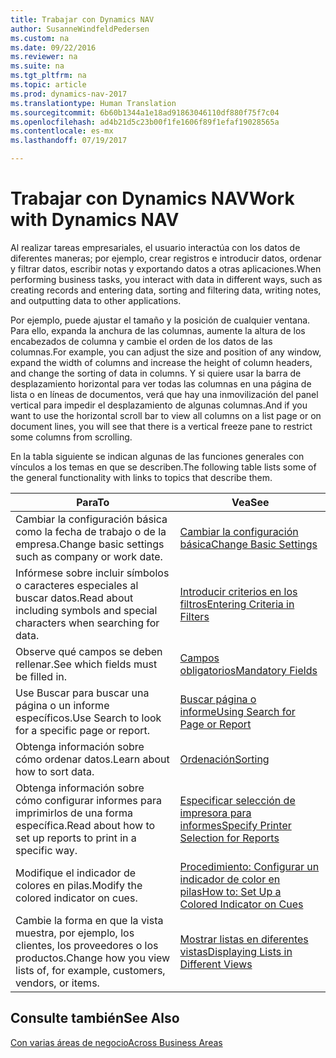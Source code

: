 ```yaml
---
title: Trabajar con Dynamics NAV
author: SusanneWindfeldPedersen
ms.custom: na
ms.date: 09/22/2016
ms.reviewer: na
ms.suite: na
ms.tgt_pltfrm: na
ms.topic: article
ms.prod: dynamics-nav-2017
ms.translationtype: Human Translation
ms.sourcegitcommit: 6b60b1344a1e18ad91863046110df880f75f7c04
ms.openlocfilehash: ad4b21d5c23b00f1fe1606f89f1efaf19028565a
ms.contentlocale: es-mx
ms.lasthandoff: 07/19/2017

---
```

    
# <a name="work-with-dynamics-nav"></a><span data-ttu-id="02e8e-102">Trabajar con Dynamics NAV</span><span class="sxs-lookup"><span data-stu-id="02e8e-102">Work with Dynamics NAV</span></span>
<span data-ttu-id="02e8e-103">Al realizar tareas empresariales, el usuario interactúa con los datos de diferentes maneras; por ejemplo, crear registros e introducir datos, ordenar y filtrar datos, escribir notas y exportando datos a otras aplicaciones.</span><span class="sxs-lookup"><span data-stu-id="02e8e-103">When performing business tasks, you interact with data in different ways, such as creating records and entering data, sorting and filtering data, writing notes, and outputting data to other applications.</span></span>

<span data-ttu-id="02e8e-104">Por ejemplo, puede ajustar el tamaño y la posición de cualquier ventana. Para ello, expanda la anchura de las columnas, aumente la altura de los encabezados de columna y cambie el orden de los datos de las columnas.</span><span class="sxs-lookup"><span data-stu-id="02e8e-104">For example, you can adjust the size and position of any window, expand the width of columns and increase the height of column headers, and change the sorting of data in columns.</span></span> <span data-ttu-id="02e8e-105">Y si quiere usar la barra de desplazamiento horizontal para ver todas las columnas en una página de lista o en líneas de documentos, verá que hay una inmovilización del panel vertical para impedir el desplazamiento de algunas columnas.</span><span class="sxs-lookup"><span data-stu-id="02e8e-105">And if you want to use the horizontal scroll bar to view all columns on a list page or on document lines, you will see that there is a vertical freeze pane to restrict some columns from scrolling.</span></span>

<span data-ttu-id="02e8e-106">En la tabla siguiente se indican algunas de las funciones generales con vínculos a los temas en que se describen.</span><span class="sxs-lookup"><span data-stu-id="02e8e-106">The following table lists some of the general functionality with links to topics that describe them.</span></span>

|<span data-ttu-id="02e8e-107">Para</span><span class="sxs-lookup"><span data-stu-id="02e8e-107">To</span></span> |<span data-ttu-id="02e8e-108">Vea</span><span class="sxs-lookup"><span data-stu-id="02e8e-108">See</span></span> |
|---|----|
|<span data-ttu-id="02e8e-109">Cambiar la configuración básica como la fecha de trabajo o de la empresa.</span><span class="sxs-lookup"><span data-stu-id="02e8e-109">Change basic settings such as company or work date.</span></span>|[<span data-ttu-id="02e8e-110">Cambiar la configuración básica</span><span class="sxs-lookup"><span data-stu-id="02e8e-110">Change Basic Settings</span></span>](ui-change-basic-settings.md)|
|<span data-ttu-id="02e8e-111">Infórmese sobre incluir símbolos o caracteres especiales al buscar datos.</span><span class="sxs-lookup"><span data-stu-id="02e8e-111">Read about including symbols and special characters when searching for data.</span></span>|[<span data-ttu-id="02e8e-112">Introducir criterios en los filtros</span><span class="sxs-lookup"><span data-stu-id="02e8e-112">Entering Criteria in Filters</span></span>](ui-enter-criteria-filters.md)|
|<span data-ttu-id="02e8e-113">Observe qué campos se deben rellenar.</span><span class="sxs-lookup"><span data-stu-id="02e8e-113">See which fields must be filled in.</span></span>|[<span data-ttu-id="02e8e-114">Campos obligatorios</span><span class="sxs-lookup"><span data-stu-id="02e8e-114">Mandatory Fields</span></span>](ui-mandatory-fields.md)|
|<span data-ttu-id="02e8e-115">Use Buscar para buscar una página o un informe específicos.</span><span class="sxs-lookup"><span data-stu-id="02e8e-115">Use Search to look for a specific page or report.</span></span>|[<span data-ttu-id="02e8e-116">Buscar página o informe</span><span class="sxs-lookup"><span data-stu-id="02e8e-116">Using Search for Page or Report</span></span>](ui-search.md)|
|<span data-ttu-id="02e8e-117">Obtenga información sobre cómo ordenar datos.</span><span class="sxs-lookup"><span data-stu-id="02e8e-117">Learn about how to sort data.</span></span>|[<span data-ttu-id="02e8e-118">Ordenación</span><span class="sxs-lookup"><span data-stu-id="02e8e-118">Sorting</span></span>](ui-sorting.md)|
|<span data-ttu-id="02e8e-119">Obtenga información sobre cómo configurar informes para imprimirlos de una forma específica.</span><span class="sxs-lookup"><span data-stu-id="02e8e-119">Read about how to set up reports to print in a specific way.</span></span>|[<span data-ttu-id="02e8e-120">Especificar selección de impresora para informes</span><span class="sxs-lookup"><span data-stu-id="02e8e-120">Specify Printer Selection for Reports</span></span>](ui-specify-printer-selection-reports.md)|
|<span data-ttu-id="02e8e-121">Modifique el indicador de colores en pilas.</span><span class="sxs-lookup"><span data-stu-id="02e8e-121">Modify the colored indicator on cues.</span></span>|[<span data-ttu-id="02e8e-122">Procedimiento: Configurar un indicador de color en pilas</span><span class="sxs-lookup"><span data-stu-id="02e8e-122">How to: Set Up a Colored Indicator on Cues</span></span>](ui-how-setup-colored-indicator-cues.md)|
|<span data-ttu-id="02e8e-123">Cambie la forma en que la vista muestra, por ejemplo, los clientes, los proveedores o los productos.</span><span class="sxs-lookup"><span data-stu-id="02e8e-123">Change how you view lists of, for example, customers, vendors, or items.</span></span>|[<span data-ttu-id="02e8e-124">Mostrar listas en diferentes vistas</span><span class="sxs-lookup"><span data-stu-id="02e8e-124">Displaying Lists in Different Views</span></span>](across-display-lists-different-views.md)|

## <a name="see-also"></a><span data-ttu-id="02e8e-125">Consulte también</span><span class="sxs-lookup"><span data-stu-id="02e8e-125">See Also</span></span>
[<span data-ttu-id="02e8e-126">Con varias áreas de negocio</span><span class="sxs-lookup"><span data-stu-id="02e8e-126">Across Business Areas</span></span>](ui-across-business-areas.md)

